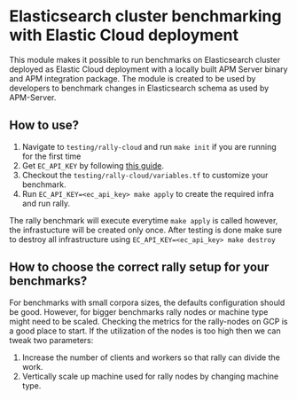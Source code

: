 # Elasticsearch cluster benchmarking with Elastic Cloud deployment

This module makes it possible to run benchmarks on Elasticsearch cluster
deployed as Elastic Cloud deployment with a locally built APM Server binary and
APM integration package. The module is created to be used by developers to
benchmark changes in Elasticsearch schema as used by APM-Server.

## How to use?

1. Navigate to `testing/rally-cloud` and run `make init` if you are running for
the first time
2. Get `EC_API_KEY` by following [this guide](https://www.elastic.co/guide/en/cloud-enterprise/current/ece-restful-api-authentication.html#ece-api-keys).
3. Checkout the `testing/rally-cloud/variables.tf` to customize your benchmark.
4. Run `EC_API_KEY=<ec_api_key> make apply` to create the required infra and run
rally.

The rally benchmark will execute everytime `make apply` is called however, the
infrastucture will be created only once. After testing is done make sure to
destroy all infrastructure using `EC_API_KEY=<ec_api_key> make destroy`

## How to choose the correct rally setup for your benchmarks?

For benchmarks with small corpora sizes, the defaults configuration should be
good. However, for bigger benchmarks rally nodes or machine type might need to
be scaled. Checking the metrics for the rally-nodes on GCP is a good place to
start. If the utilization of the nodes is too high then we can tweak two
parameters:

1. Increase the number of clients and workers so that rally can divide the work.
2. Vertically scale up machine used for rally nodes by changing machine type.
